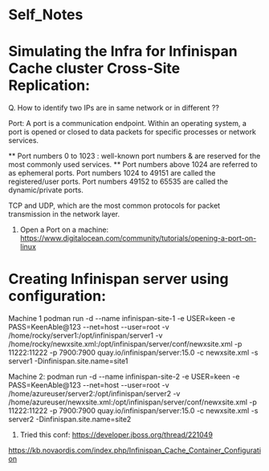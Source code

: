 # Self_Notes

# Simulating the Infra for Infinispan Cache cluster Cross-Site Replication: 

  Q. How to identify two IPs are in same network or in different ??

  Port: A port is a communication endpoint. Within an operating system, a port is opened or closed to data packets for specific processes or network services.

** Port numbers 0 to 1023 : well-known port numbers & are reserved for the most commonly used services.
** Port numbers above 1024 are referred to as ephemeral ports.
     Port numbers 1024 to 49151 are called the registered/user ports.
     Port numbers 49152 to 65535 are called the dynamic/private ports.
     
TCP and UDP, which are the most common protocols for packet transmission in the network layer.

  1. Open a Port on a machine:
  https://www.digitalocean.com/community/tutorials/opening-a-port-on-linux



# Creating Infinispan server using configuration: 

Machine 1
podman run -d --name infinispan-site-1 -e USER=keen -e PASS=KeenAble@123 --net=host --user=root -v /home/rocky/server1:/opt/infinispan/server1 -v /home/rocky/newxsite.xml:/opt/infinispan/server/conf/newxsite.xml -p 11222:11222 -p 7900:7900 quay.io/infinispan/server:15.0 -c newxsite.xml -s server1 -Dinfinispan.site.name=site1

Machine 2:
podman run -d --name infinispan-site-2 -e USER=keen -e PASS=KeenAble@123 --net=host --user=root -v /home/azureuser/server2:/opt/infinispan/server2 -v /home/azureuser/newxsite.xml:/opt/infinispan/server/conf/newxsite.xml -p 11222:11222 -p 7900:7900 quay.io/infinispan/server:15.0 -c newxsite.xml -s server2 -Dinfinispan.site.name=site2

1. Tried this conf:
https://developer.jboss.org/thread/221049

https://kb.novaordis.com/index.php/Infinispan_Cache_Container_Configuration
